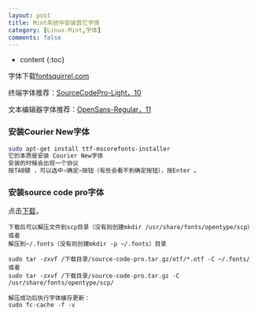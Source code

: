 ```yaml
---
layout: post
title: Mint系统中安装其它字体
category: [Linux-Mint,字体]
comments: false
---
```


* content
{:toc}

字体下载[fontsquirrel.com](https://www.fontsquirrel.com)

终端字体推荐：[SourceCodePro-Light，10](https://www.fontsquirrel.com/fonts/download/source-code-pro)

文本编辑器字体推荐：[OpenSans-Regular，11](https://www.fontsquirrel.com/fonts/download/open-sans)

### 安装Courier New字体
```bash
sudo apt-get install ttf-mscorefonts-installer
它的本质是安装 Courier New字体
安装的时候会出现一个协议 
按TAB键 ，可以选中<确定>按钮（有些会看不到确定按钮），按Enter 。
```

### 安装source code pro字体

点击[下载](https://github.com/adobe-fonts/source-code-pro/archive/2.010R-ro/1.030R-it.tar.gz)，

```
下载后可以解压文件到scp目录（没有则创建mkdir /usr/share/fonts/opentype/scp）
或者
解压到~/.fonts（没有则创建mkdir -p ~/.fonts）目录

sudo tar -zxvf /下载目录/source-code-pro.tar.gz/otf/*.otf -C ~/.fonts/
或者
sudo tar -zxvf /下载目录/source-code-pro.tar.gz -C /usr/share/fonts/opentype/scp/

解压成功后执行字体缓存更新：
sudo fc-cache -f -v
```
